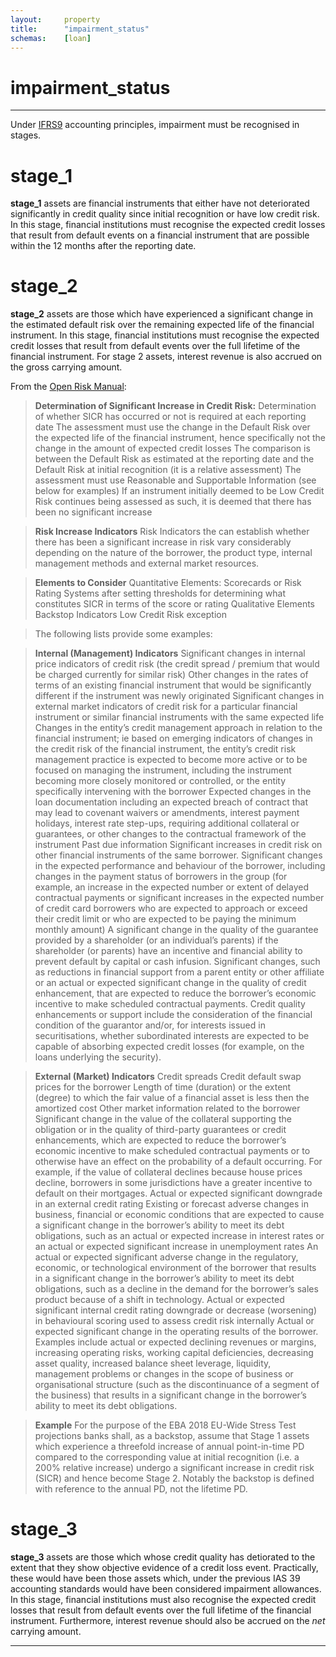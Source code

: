 ```yaml
---
layout:		property  
title:		"impairment_status"  
schemas:	[loan]  
---
```


# impairment_status

---

Under [IFRS9][ifrs9] accounting principles, impairment must be recognised in stages. 

# stage_1
**stage_1** assets are financial instruments that either have not deteriorated significantly in credit quality since initial recognition or have low credit risk. In this stage, financial institutions must recognise the expected credit losses that result from default events on a financial instrument that are possible within the 12 months after the reporting date. 

# stage_2
**stage_2** assets are those which have experienced a significant change in the estimated default risk over the remaining expected life of the financial instrument. In this stage, financial institutions must recognise the expected credit losses that result from default events over the full lifetime of the financial instrument.
For stage 2 assets, interest revenue is also accrued on the gross carrying amount.

From the [Open Risk Manual][orm]:
> **Determination of Significant Increase in Credit Risk:**
	Determination of whether SICR has occurred or not is required at each reporting date
	The assessment must use the change in the Default Risk over the expected life of the financial instrument, hence specifically not the change in the amount of expected credit losses
    The comparison is between the Default Risk as estimated at the reporting date and the Default Risk at initial recognition (it is a relative assessment)
    The assessment must use Reasonable and Supportable Information (see below for examples)
    If an instrument initially deemed to be Low Credit Risk continues being assessed as such, it is deemed that there has been no significant increase

> **Risk Increase Indicators**
 	Risk Indicators the can establish whether there has been a significant increase in risk vary considerably depending on the nature of the borrower, the product type, internal management methods and external market resources.

> **Elements to Consider**
	Quantitative Elements: Scorecards or Risk Rating Systems after setting thresholds for determining what constitutes SICR in terms of the score or rating
    Qualitative Elements
    Backstop Indicators
    Low Credit Risk exception

> The following lists provide some examples:
	
> **Internal (Management) Indicators**
    Significant changes in internal price indicators of credit risk (the credit spread / premium that would be charged currently for similar risk)
    Other changes in the rates of terms of an existing financial instrument that would be significantly different if the instrument was newly originated
    Significant changes in external market indicators of credit risk for a particular financial instrument or similar financial instruments with the same expected life
    Changes in the entity’s credit management approach in relation to the financial instrument; ie based on emerging indicators of changes in the credit risk of the financial instrument, the entity’s credit risk management practice is expected to become more active or to be focused on managing the instrument, including the instrument becoming more closely monitored or controlled, or the entity specifically intervening with the borrower
    Expected changes in the loan documentation including an expected breach of contract that may lead to covenant waivers or amendments, interest payment holidays, interest rate step-ups, requiring additional collateral or guarantees, or other changes to the contractual framework of the instrument
    Past due information
    Significant increases in credit risk on other financial instruments of the same borrower.
    Significant changes in the expected performance and behaviour of the borrower, including changes in the payment status of borrowers in the group (for example, an increase in the expected number or extent of delayed contractual payments or significant increases in the expected number of credit card borrowers who are expected to approach or exceed their credit limit or who are expected to be paying the minimum monthly amount)
    A significant change in the quality of the guarantee provided by a shareholder (or an individual’s parents) if the shareholder (or parents) have an incentive and financial ability to prevent default by capital or cash infusion.
    Significant changes, such as reductions in financial support from a parent entity or other affiliate or an actual or expected significant change in the quality of credit enhancement, that are expected to reduce the borrower’s economic incentive to make scheduled contractual payments. Credit quality enhancements or support include the consideration of the financial condition of the guarantor and/or, for interests issued in securitisations, whether subordinated interests are expected to be capable of absorbing expected credit losses (for example, on the loans underlying the security).

> **External (Market) Indicators**
    Credit spreads
    Credit default swap prices for the borrower
    Length of time (duration) or the extent (degree) to which the fair value of a financial asset is less then the amortized cost
    Other market information related to the borrower
    Significant change in the value of the collateral supporting the obligation or in the quality of third-party guarantees or credit enhancements, which are expected to reduce the borrower’s economic incentive to make scheduled contractual payments or to otherwise have an effect on the probability of a default occurring. For example, if the value of collateral declines because house prices decline, borrowers in some jurisdictions have a greater incentive to default on their mortgages.
    Actual or expected significant downgrade in an external credit rating
    Existing or forecast adverse changes in business, financial or economic conditions that are expected to cause a significant change in the borrower’s ability to meet its debt obligations, such as an actual or expected increase in interest rates or an actual or expected significant increase in unemployment rates
    An actual or expected significant adverse change in the regulatory, economic, or technological environment of the borrower that results in a significant change in the borrower’s ability to meet its debt obligations, such as a decline in the demand for the borrower’s sales product because of a shift in technology.
    Actual or expected significant internal credit rating downgrade or decrease (worsening) in behavioural scoring used to assess credit risk internally
    Actual or expected significant change in the operating results of the borrower. Examples include actual or expected declining revenues or margins, increasing operating risks, working capital deficiencies, decreasing asset quality, increased balance sheet leverage, liquidity, management problems or changes in the scope of business or organisational structure (such as the discontinuance of a segment of the business) that results in a significant change in the borrower’s ability to meet its debt obligations.

> **Example**
	For the purpose of the EBA 2018 EU-Wide Stress Test projections banks shall, as a backstop, assume that Stage 1 assets which experience a threefold increase of annual point-in-time PD compared to the corresponding value at initial recognition (i.e. a 200% relative increase) undergo a significant increase in credit risk (SICR) and hence become Stage 2. Notably the backstop is defined with reference to the annual PD, not the lifetime PD. 

# stage_3
**stage_3** assets are those which whose credit quality has detiorated to the extent that they show objective evidence of a credit loss event. Practically, these would have been those assets which, under the previous IAS 39 accounting standards would have been considered impairment allowances. In this stage, financial institutions must also recognise the expected credit losses that result from default events over the full lifetime of the financial instrument.
Furthermore, interest revenue should also be accrued on the *net* carrying amount.


---

[ifrs9]: https://www.iasplus.com/en-gb/standards/ifrs-en-gb/ifrs9
[orm]: https://www.openriskmanual.org/wiki/Significant_Increase_in_Credit_Risk
